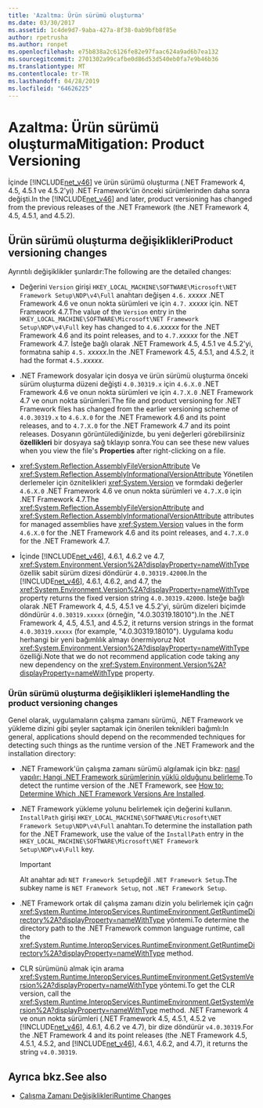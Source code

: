 ```yaml
---
title: 'Azaltma: Ürün sürümü oluşturma'
ms.date: 03/30/2017
ms.assetid: 1c4de9d7-9aba-427a-8f38-0ab9bfb8f85e
author: rpetrusha
ms.author: ronpet
ms.openlocfilehash: e75b838a2c6126fe82e97faac624a9ad6b7ea132
ms.sourcegitcommit: 2701302a99cafbe0d86d53d540eb0fa7e9b46b36
ms.translationtype: MT
ms.contentlocale: tr-TR
ms.lasthandoff: 04/28/2019
ms.locfileid: "64626225"
---
```

# <a name="mitigation-product-versioning"></a><span data-ttu-id="fa965-102">Azaltma: Ürün sürümü oluşturma</span><span class="sxs-lookup"><span data-stu-id="fa965-102">Mitigation: Product Versioning</span></span>
<span data-ttu-id="fa965-103">İçinde [!INCLUDE[net_v46](../../../includes/net-v46-md.md)] ve ürün sürümü oluşturma (.NET Framework 4, 4.5, 4.5.1 ve 4.5.2'yi) .NET Framework'ün önceki sürümlerinden daha sonra değişti.</span><span class="sxs-lookup"><span data-stu-id="fa965-103">In the [!INCLUDE[net_v46](../../../includes/net-v46-md.md)] and later, product versioning has changed from the previous releases of the .NET Framework (the .NET Framework 4, 4.5, 4.5.1, and 4.5.2).</span></span>  
  
## <a name="product-versioning-changes"></a><span data-ttu-id="fa965-104">Ürün sürümü oluşturma değişiklikleri</span><span class="sxs-lookup"><span data-stu-id="fa965-104">Product versioning changes</span></span>  
 <span data-ttu-id="fa965-105">Ayrıntılı değişiklikler şunlardır:</span><span class="sxs-lookup"><span data-stu-id="fa965-105">The following are the detailed changes:</span></span>  
  
- <span data-ttu-id="fa965-106">Değerini `Version` girişi `HKEY_LOCAL_MACHINE\SOFTWARE\Microsoft\NET Framework Setup\NDP\v4\Full` anahtarı değişen `4.6.` *xxxxx* .NET Framework 4.6 ve onun nokta sürümleri ve için `4.7.` *xxxxx* için. NET Framework 4.7.</span><span class="sxs-lookup"><span data-stu-id="fa965-106">The value of the `Version` entry in the `HKEY_LOCAL_MACHINE\SOFTWARE\Microsoft\NET Framework Setup\NDP\v4\Full` key has changed to `4.6.`*xxxxx* for the .NET Framework 4.6 and its point releases, and to `4.7.`*xxxxx* for the .NET Framework 4.7.</span></span> <span data-ttu-id="fa965-107">İsteğe bağlı olarak .NET Framework 4.5, 4.5.1 ve 4.5.2'yi, formatına sahip `4.5.` *xxxxx*.</span><span class="sxs-lookup"><span data-stu-id="fa965-107">In the .NET Framework 4.5, 4.5.1, and 4.5.2, it had the format `4.5.`*xxxxx*.</span></span>  
  
- <span data-ttu-id="fa965-108">.NET Framework dosyalar için dosya ve ürün sürümü oluşturma önceki sürüm oluşturma düzeni değişti `4.0.30319.x` için `4.6.X.0` .NET Framework 4.6 ve onun nokta sürümleri ve için `4.7.X.0` .NET Framework 4.7 ve onun nokta sürümleri.</span><span class="sxs-lookup"><span data-stu-id="fa965-108">The file and product versioning for .NET Framework files has changed from the earlier versioning scheme of `4.0.30319.x` to `4.6.X.0` for the .NET Framework 4.6 and its point releases, and to `4.7.X.0` for the .NET Framework 4.7 and its point releases.</span></span> <span data-ttu-id="fa965-109">Dosyanın görüntülediğinizde, bu yeni değerleri görebilirsiniz **özellikleri** bir dosyaya sağ tıklayıp sonra.</span><span class="sxs-lookup"><span data-stu-id="fa965-109">You can see these new values when you view the file's **Properties** after right-clicking on a file.</span></span>  
  
- <span data-ttu-id="fa965-110"><xref:System.Reflection.AssemblyFileVersionAttribute> Ve <xref:System.Reflection.AssemblyInformationalVersionAttribute> Yönetilen derlemeler için öznitelikleri <xref:System.Version> ve formdaki değerler `4.6.X.0` .NET Framework 4.6 ve onun nokta sürümleri ve `4.7.X.0` için .NET Framework 4.7.</span><span class="sxs-lookup"><span data-stu-id="fa965-110">The <xref:System.Reflection.AssemblyFileVersionAttribute> and <xref:System.Reflection.AssemblyInformationalVersionAttribute> attributes for managed assemblies have <xref:System.Version> values in the form `4.6.X.0` for the .NET Framework 4.6 and its point releases, and `4.7.X.0` for the .NET Framework 4.7.</span></span>  
  
- <span data-ttu-id="fa965-111">İçinde [!INCLUDE[net_v46](../../../includes/net-v46-md.md)], 4.6.1, 4.6.2 ve 4.7, <xref:System.Environment.Version%2A?displayProperty=nameWithType> özellik sabit sürüm dizesi döndürür `4.0.30319.42000`.</span><span class="sxs-lookup"><span data-stu-id="fa965-111">In the [!INCLUDE[net_v46](../../../includes/net-v46-md.md)], 4.6.1, 4.6.2, and 4.7, the <xref:System.Environment.Version%2A?displayProperty=nameWithType> property returns the fixed version string `4.0.30319.42000`.</span></span> <span data-ttu-id="fa965-112">İsteğe bağlı olarak .NET Framework 4, 4.5, 4.5.1 ve 4.5.2'yi, sürüm dizeleri biçimde döndürür `4.0.30319.xxxxx` (örneğin, "4.0.30319.18010").</span><span class="sxs-lookup"><span data-stu-id="fa965-112">In the .NET Framework 4, 4.5, 4.5.1, and 4.5.2, it returns version strings in the format `4.0.30319.xxxxx` (for example, "4.0.30319.18010").</span></span> <span data-ttu-id="fa965-113">Uygulama kodu herhangi bir yeni bağımlılık almayı önermiyoruz Not <xref:System.Environment.Version%2A?displayProperty=nameWithType> özelliği.</span><span class="sxs-lookup"><span data-stu-id="fa965-113">Note that we do not recommend application code taking any new dependency on the <xref:System.Environment.Version%2A?displayProperty=nameWithType> property.</span></span>  
  
### <a name="handling-the-product-versioning-changes"></a><span data-ttu-id="fa965-114">Ürün sürümü oluşturma değişiklikleri işleme</span><span class="sxs-lookup"><span data-stu-id="fa965-114">Handling the product versioning changes</span></span>  
 <span data-ttu-id="fa965-115">Genel olarak, uygulamaların çalışma zamanı sürümü, .NET Framework ve yükleme dizini gibi şeyler saptamak için önerilen teknikleri bağımlı:</span><span class="sxs-lookup"><span data-stu-id="fa965-115">In general, applications should depend on the recommended techniques for detecting such things as the runtime version of the .NET Framework and the installation directory:</span></span>  
  
- <span data-ttu-id="fa965-116">.NET Framework'ün çalışma zamanı sürümü algılamak için bkz: [nasıl yapılır: Hangi .NET Framework sürümlerinin yüklü olduğunu belirleme](../../../docs/framework/migration-guide/how-to-determine-which-versions-are-installed.md).</span><span class="sxs-lookup"><span data-stu-id="fa965-116">To detect the runtime version of the .NET Framework, see [How to: Determine Which .NET Framework Versions Are Installed](../../../docs/framework/migration-guide/how-to-determine-which-versions-are-installed.md).</span></span>  
  
- <span data-ttu-id="fa965-117">.NET Framework yükleme yolunu belirlemek için değerini kullanın. `InstallPath` girişi `HKEY_LOCAL_MACHINE\SOFTWARE\Microsoft\NET Framework Setup\NDP\v4\Full` anahtarı.</span><span class="sxs-lookup"><span data-stu-id="fa965-117">To determine the installation path for the .NET Framework, use the value of the `InstallPath` entry in the `HKEY_LOCAL_MACHINE\SOFTWARE\Microsoft\NET Framework Setup\NDP\v4\Full` key.</span></span>  
  
    > [!IMPORTANT]
    >  <span data-ttu-id="fa965-118">Alt anahtar adı `NET Framework Setup`değil `.NET Framework Setup`.</span><span class="sxs-lookup"><span data-stu-id="fa965-118">The subkey name is `NET Framework Setup`, not `.NET Framework Setup`.</span></span>  
  
- <span data-ttu-id="fa965-119">.NET Framework ortak dil çalışma zamanı dizin yolu belirlemek için çağrı <xref:System.Runtime.InteropServices.RuntimeEnvironment.GetRuntimeDirectory%2A?displayProperty=nameWithType> yöntemi.</span><span class="sxs-lookup"><span data-stu-id="fa965-119">To determine the directory path to the .NET Framework common language runtime, call the <xref:System.Runtime.InteropServices.RuntimeEnvironment.GetRuntimeDirectory%2A?displayProperty=nameWithType> method.</span></span>  
  
- <span data-ttu-id="fa965-120">CLR sürümünü almak için arama <xref:System.Runtime.InteropServices.RuntimeEnvironment.GetSystemVersion%2A?displayProperty=nameWithType> yöntemi.</span><span class="sxs-lookup"><span data-stu-id="fa965-120">To get the CLR version, call the <xref:System.Runtime.InteropServices.RuntimeEnvironment.GetSystemVersion%2A?displayProperty=nameWithType> method.</span></span>   <span data-ttu-id="fa965-121">.NET Framework 4 ve onun nokta sürümleri (.NET Framework 4.5, 4.5.1, 4.5.2 ve [!INCLUDE[net_v46](../../../includes/net-v46-md.md)], 4.6.1, 4.6.2 ve 4.7), bir dize döndürür `v4.0.30319`.</span><span class="sxs-lookup"><span data-stu-id="fa965-121">For the .NET Framework 4 and its point releases (the .NET Framework 4.5, 4.5.1, 4.5.2, and [!INCLUDE[net_v46](../../../includes/net-v46-md.md)], 4.6.1, 4.6.2, and 4.7), it returns the string `v4.0.30319`.</span></span>  
  
## <a name="see-also"></a><span data-ttu-id="fa965-122">Ayrıca bkz.</span><span class="sxs-lookup"><span data-stu-id="fa965-122">See also</span></span>

- [<span data-ttu-id="fa965-123">Çalışma Zamanı Değişiklikleri</span><span class="sxs-lookup"><span data-stu-id="fa965-123">Runtime Changes</span></span>](../../../docs/framework/migration-guide/runtime-changes-in-the-net-framework-4-6.md)
